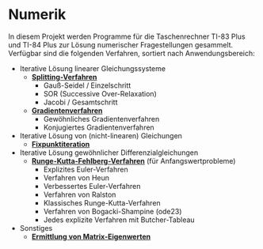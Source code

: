 # Numerik
In diesem Projekt werden Programme für die Taschenrechner TI-83 Plus und TI-84 Plus zur Lösung numerischer Fragestellungen gesammelt.
Verfügbar sind die folgenden Verfahren, sortiert nach Anwendungsbereich:

- Iterative Lösung linearer Gleichungssysteme
  - **[Splitting-Verfahren](SPLIT)**
    - Gauß-Seidel / Einzelschritt
    - SOR (Successive Over-Relaxation)
    - Jacobi / Gesamtschritt
  - **[Gradientenverfahren](GRAD)**
    - Gewöhnliches Gradientenverfahren
    - Konjugiertes Gradientenverfahren
- Iterative Lösung von (nicht-linearen) Gleichungen
  - **[Fixpunktiteration](FPI)**
- Iterative Lösung gewöhnlicher Differenzialgleichungen
  - **[Runge-Kutta-Fehlberg-Verfahren](RKF)** (für Anfangswertprobleme)
    - Explizites Euler-Verfahren
    - Verfahren von Heun
    - Verbessertes Euler-Verfahren
    - Verfahren von Ralston
    - Klassisches Runge-Kutta-Verfahren
    - Verfahren von Bogacki-Shampine (ode23)
    - Jedes explizite Verfahren mit Butcher-Tableau
- Sonstiges
  - **[Ermittlung von Matrix-Eigenwerten](EIGNWERT)**
